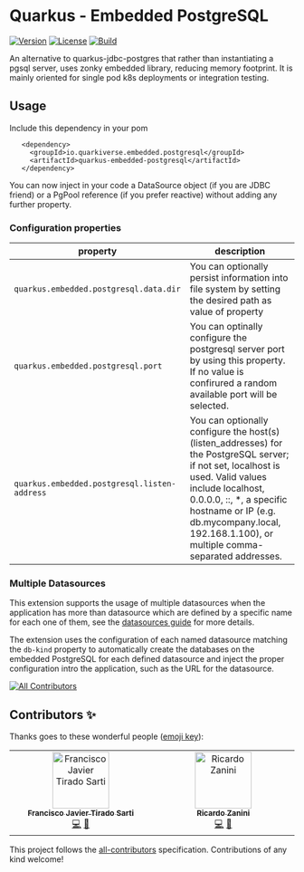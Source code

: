 # Quarkus - Embedded PostgreSQL

[![Version](https://img.shields.io/maven-central/v/io.quarkiverse.embedded.postgresql/quarkus-embedded-postgresql?logo=apache-maven&style=flat-square)](https://search.maven.org/artifact/io.quarkiverse.embedded-postgresql/quarkus-embedded-postgresql)
[![License](https://img.shields.io/badge/License-Apache%202.0-blue.svg?style=flat-square)](https://opensource.org/licenses/Apache-2.0)
[![Build](https://github.com/quarkiverse/quarkus-embedded-postgresql/actions/workflows/build.yml/badge.svg)](https://github.com/quarkiverse/quarkus-embedded-postgresql/actions/workflows/build.yml)


An alternative to quarkus-jdbc-postgres that rather than instantiating a pgsql server, uses zonky embedded library, reducing memory footprint. 
It is mainly oriented for single pod k8s deployments or integration testing. 

## Usage

Include this dependency in your pom 

```
   <dependency>
     <groupId>io.quarkiverse.embedded.postgresql</groupId>
     <artifactId>quarkus-embedded-postgresql</artifactId>
   </dependency>
```

You can now inject in your code a DataSource object (if you are JDBC friend) or a PgPool reference (if you prefer reactive) without adding any further property.

### Configuration properties

| property                               | description                                                                                                                                        |
|----------------------------------------|----------------------------------------------------------------------------------------------------------------------------------------------------|
| `quarkus.embedded.postgresql.data.dir` | You can optionally persist information into file system by setting the desired path as value of property                                           |  
| `quarkus.embedded.postgresql.port`     | You can optinally configure the postgresql server port by using this property. If no value is confirured a random available port will be selected. |
| `quarkus.embedded.postgresql.listen-address`     | You can optionally configure the host(s) (listen_addresses) for the PostgreSQL server; if not set, localhost is used. Valid values include localhost, 0.0.0.0, ::, *, a specific hostname or IP (e.g. db.mycompany.local, 192.168.1.100), or multiple comma-separated addresses. |

### Multiple Datasources

This extension supports the usage of multiple datasources when the application has more than datasource which are defined by a specific name for each one of them,
see the [datasources guide](https://quarkus.io/guides/datasource#multiple-datasources) for more details.

The extension uses the configuration of each named datasource matching the `db-kind` property to automatically create the databases on the embedded PostgreSQL for
each defined datasource and inject the proper configuration intro the application, such as the URL for the datasource.

<!-- ALL-CONTRIBUTORS-BADGE:START - Do not remove or modify this section -->
[![All Contributors](https://img.shields.io/badge/all_contributors-2-orange.svg?style=flat-square)](#contributors-)
<!-- ALL-CONTRIBUTORS-BADGE:END -->

## Contributors ✨

Thanks goes to these wonderful people ([emoji key](https://allcontributors.org/docs/en/emoji-key)):

<!-- ALL-CONTRIBUTORS-LIST:START - Do not remove or modify this section -->
<!-- prettier-ignore-start -->
<!-- markdownlint-disable -->
<table>
  <tbody>
    <tr>
      <td align="center" valign="top" width="14.28%"><a href="https://github.com/fjtirado"><img src="https://avatars.githubusercontent.com/u/65240126?v=4?s=100" width="100px;" alt="Francisco Javier Tirado Sarti"/><br /><sub><b>Francisco Javier Tirado Sarti</b></sub></a><br /><a href="https://github.com/quarkiverse/quarkus-embedded-postgresql/commits?author=fjtirado" title="Code">💻</a> <a href="#maintenance-fjtirado" title="Maintenance">🚧</a></td>
      <td align="center" valign="top" width="14.28%"><a href="https://ricardozanini.medium.com/"><img src="https://avatars.githubusercontent.com/u/1538000?v=4?s=100" width="100px;" alt="Ricardo Zanini"/><br /><sub><b>Ricardo Zanini</b></sub></a><br /><a href="https://github.com/quarkiverse/quarkus-embedded-postgresql/commits?author=ricardozanini" title="Code">💻</a> <a href="#maintenance-ricardozanini" title="Maintenance">🚧</a></td>
    </tr>
  </tbody>
</table>

<!-- markdownlint-restore -->
<!-- prettier-ignore-end -->

<!-- ALL-CONTRIBUTORS-LIST:END -->

This project follows the [all-contributors](https://github.com/all-contributors/all-contributors) specification. Contributions of any kind welcome!